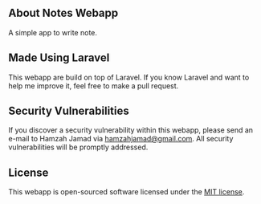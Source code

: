 ## About Notes Webapp

A simple app to write note.


## Made Using Laravel

This webapp are build on top of Laravel. If you know Laravel and want to help me improve it, feel free to make a pull request.

## Security Vulnerabilities

If you discover a security vulnerability within this webapp, please send an e-mail to Hamzah Jamad via [hamzahjamad@gmail.com](mailto:hamzahjamad@gmail.com). All security vulnerabilities will be promptly addressed.

## License

This webapp is open-sourced software licensed under the [MIT license](http://opensource.org/licenses/MIT).